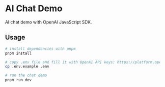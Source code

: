 # AI Chat Demo

AI chat demo with OpenAI JavaScript SDK.

## Usage

```sh
# install dependencies with pnpm
pnpm install

# copy .env file and fill it with OpenAI API keys: https://platform.openai.com/account/api-keys
cp .env.example .env

# run the chat demo
pnpm run dev
```
